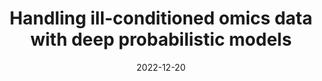---
title: "Handling ill-conditioned omics data with deep probabilistic models"
collection: publications
permalink: /publications/preprints/preprint_DBLR
excerpt: ''
date: 2022-12-20
venue: 
paperurl: 'https://www.biorxiv.org/content/10.1101/2022.12.18.520909v2'
citation: 'María Martínez-García, Pablo Martínez Olmos; bioRxiv 2022.12.18.520909; doi: https://doi.org/10.1101/2022.12.18.520909'
---